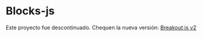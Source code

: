 # Blocks-js

Este proyecto fue descontinuado. Chequen la nueva versión: <a href='https://github.com/DragoNico10/Breakout.js-v2.git'>Breakout.js v2<a/>
